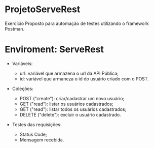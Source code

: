 # ProjetoServeRest
Exercício Proposto para automação de testes utilizando o framework Postman.

# Enviroment: ServeRest
<!--ts-->
  * Variáveis:
    * url: variável que armazena o url da API Pública;
    * id: variável que armaneza o id do usuário criado com o POST.
    
  * Coleções:
    * POST ("create"): criar/cadastrar um novo usuário;
    * GET ("read"): listar os usuários cadastrados;
    * GET ("read"): listar todos os usuários cadastrados;
    * DELETE ("delete"): excluir o usuário cadastrado.

  * Testes das requisições:
    * Status Code;
    * Mensagem recebida. 
<!--te-->
